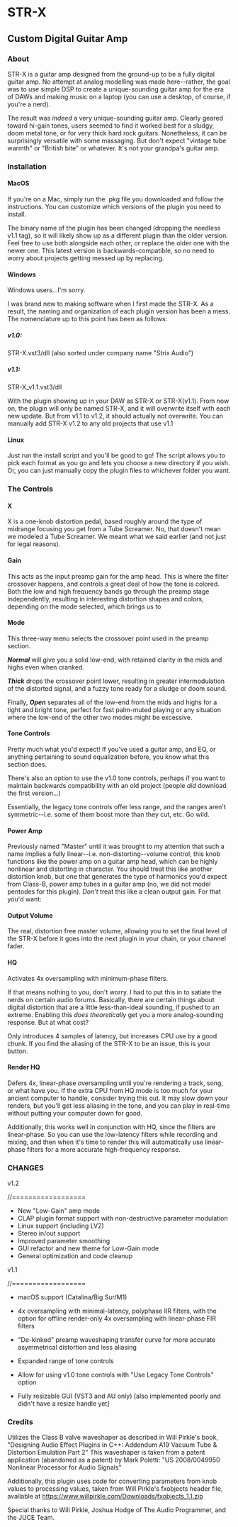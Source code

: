 # STR-X

## Custom Digital Guitar Amp

### About

STR-X is a guitar amp designed from the ground-up to be a fully digital guitar amp. No attempt at analog modelling was made here--rather, the goal was to use simple DSP to create a unique-sounding guitar amp for the era of DAWs and making music on a laptop (you can use a desktop, of course, if you're a nerd).

The result was *indeed* a very unique-sounding guitar amp. Clearly geared toward hi-gain tones, users seemed to find it worked best for a sludgy, doom metal tone, or for very thick hard rock guitars. Nonetheless, it can be surprisingly versatile with some massaging. But don't expect "vintage tube warmth" or "British bite" or whatever. It's not your grandpa's guitar amp.

### Installation
#### MacOS
If you're on a Mac, simply run the .pkg file you downloaded and follow the instructions. You can customize which versions of the plugin you need to install.

The binary name of the plugin has been changed (dropping the needless v1.1 tag), so it will likely show up as a different plugin than the older version. Feel free to use both alongside each other, or replace the older one with the newer one. This latest version is backwards-compatible, so no need to worry about projects getting messed up by replacing.

#### Windows
Windows users...I'm sorry.

I was brand new to making software when I first made the STR-X. As a result, the naming and organization of each plugin version has been a mess. The nomenclature up to this point has been as follows:

##### v1.0:
STR-X.vst3/dll (also sorted under company name "Strix Audio")

##### v1.1:
STR-X_v1.1.vst3/dll

With the plugin showing up in your DAW as STR-X or STR-X(v1.1). From now on, the plugin will only be named STR-X, and it will overwrite itself with each new update. But from v1.1 to v1.2, it should actually not overwrite. You can manually add STR-X v1.2 to any old projects that use v1.1

#### Linux

Just run the install script and you'll be good to go! The script allows you to pick each format as you go and lets you choose a new directory if you wish. Or, you can just manually copy the plugin files to whichever folder you want.

### The Controls

#### X

X is a one-knob distortion pedal, based roughly around the type of midrange focusing you get from a Tube Screamer. No, that doesn't mean we modeled a Tube Screamer. We meant what we said earlier (and not just for legal reasons).

#### Gain

This acts as the input preamp gain for the amp head. This is where the filter crossover happens, and controls a great deal of how the tone is colored. Both the low and high frequency bands go through the preamp stage independently, resulting in interesting distortion shapes and colors, depending on the mode selected, which brings us to

#### Mode

This three-way menu selects the crossover point used in the preamp section.

***Normal*** will give you a solid low-end, with retained clarity in the mids and highs even when cranked.

***Thick*** drops the crossover point lower, resulting in greater intermodulation of the distorted signal, and a fuzzy tone ready for a sludge or doom sound.

Finally, ***Open*** separates all of the low-end from the mids and highs for a tight and bright tone, perfect for fast palm-muted playing or any situation where the low-end of the other two modes might be excessive.

#### Tone Controls

Pretty much what you'd expect! If you've used a guitar amp, and EQ, or anything pertaining to sound equalization before, you know what this section does.

There's also an option to use the v1.0 tone controls, perhaps if you want to maintain backwards compatibility with an old project (people *did* download the first version...)

Essentially, the legacy tone controls offer less range, and the ranges aren't symmetric--i.e. some of them boost more than they cut, etc. Go wild.

#### Power Amp

Previously named "Master" until it was brought to my attention that such a name implies a fully linear--i.e. non-distorting--volume control, this knob functions like the power amp on a guitar amp head, which can be highly nonlinear and distorting in character. You should treat this like another distortion knob, but one that generates the type of harmonics you'd expect from Class-B, power amp tubes in a guitar amp (no, we did not model pentodes for this plugin). *Don't* treat this like a clean output gain. For that you'd want:

#### Output Volume

The real, distortion free master volume, allowing you to set the final level of the STR-X before it goes into the next plugin in your chain, or your channel fader.

#### HQ

Activates 4x oversampling with minimum-phase filters.

If that means nothing to you, don't worry. I had to put this in to satiate the nerds on certain audio forums. Basically, there are certain things about digital distortion that are a little less-than-ideal sounding, if pushed to an extreme. Enabling this *does theoretically* get you a more analog-sounding response. But at what cost?

Only introduces 4 samples of latency, but increases CPU use by a good chunk. If you find the aliasing of the STR-X to be an issue, this is your button.

#### Render HQ

Defers 4x, linear-phase oversampling until you're rendering a track, song, or what have you. If the extra CPU from HQ mode is too much for your ancient computer to handle, consider trying this out. It may slow down your renders, but you'll get less aliasing in the tone, and you can play in real-time without putting your computer down for good.

Additionally, this works well in conjunction with HQ, since the filters are linear-phase. So you can use the low-latency filters while recording and mixing, and then when it's time to render this will automatically use linear-phase filters for a more accurate high-frequency response.

### CHANGES

v1.2

//==================

- New "Low-Gain" amp mode
- CLAP plugin format support with non-destructive parameter modulation
- Linux support (including LV2)
- Stereo in/out support
- Improved parameter smoothing
- GUI refactor and new theme for Low-Gain mode
- General optimization and code cleanup

v1.1

//==================

- macOS support (Catalina/Big Sur/M1)

- 4x oversampling with minimal-latency, polyphase IIR filters, with the option for offline render-only 4x oversampling with linear-phase FIR filters

- "De-kinked" preamp waveshaping transfer curve for more accurate asymmetrical distortion and less aliasing

- Expanded range of tone controls

- Allow for using v1.0 tone controls with "Use Legacy Tone Controls" option

- Fully resizable GUI (VST3 and AU only) [also implemented poorly and didn't have a resize handle yet]

### Credits

Utilizes the Class B valve waveshaper as described in Will Pirkle's book, "Designing Audio Effect Plugins in C++: Addendum A19 Vacuum Tube & Distortion Emulation Part 2"
This waveshaper is taken from a patent application (abandoned as a patent) by Mark Poletti: "US 2008/0049950 Nonlinear Processor for Audio Signals"

Additionally, this plugin uses code for converting parameters from knob values to processing values, taken from Will Pirkle's fxobjects header file,
available at https://www.willpirkle.com/Downloads/fxobjects_1.1.zip

Special thanks to Will Pirkle, Joshua Hodge of The Audio Programmer, and the JUCE Team.
